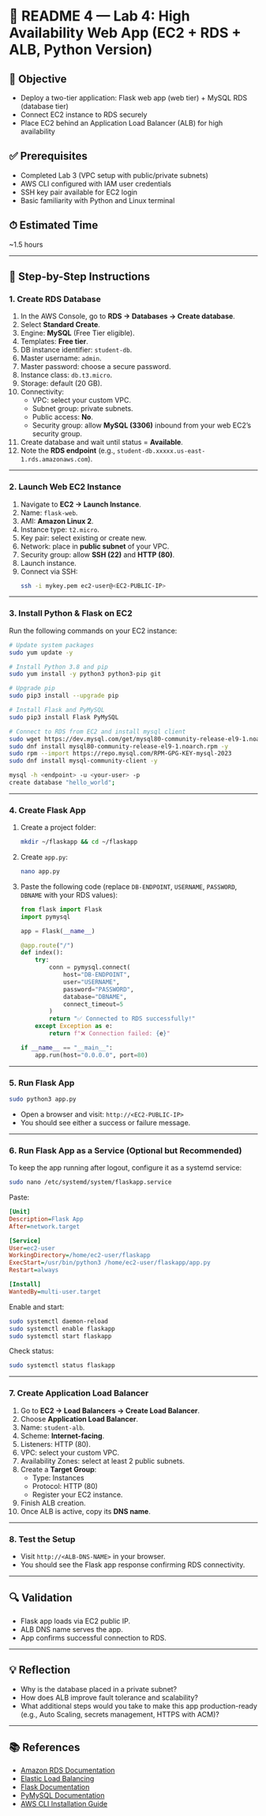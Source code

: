 # 📘 README 4 — Lab 4: High Availability Web App (EC2 + RDS + ALB, Python Version)

## 🎯 Objective
- Deploy a two-tier application: Flask web app (web tier) + MySQL RDS (database tier)
- Connect EC2 instance to RDS securely
- Place EC2 behind an Application Load Balancer (ALB) for high availability

## ✅ Prerequisites
- Completed Lab 3 (VPC setup with public/private subnets)
- AWS CLI configured with IAM user credentials
- SSH key pair available for EC2 login
- Basic familiarity with Python and Linux terminal

## ⏱ Estimated Time
~1.5 hours

---

## 📝 Step-by-Step Instructions

### 1. Create RDS Database
1. In the AWS Console, go to **RDS → Databases → Create database**.
2. Select **Standard Create**.
3. Engine: **MySQL** (Free Tier eligible).
4. Templates: **Free tier**.
5. DB instance identifier: `student-db`.
6. Master username: `admin`.
7. Master password: choose a secure password.
8. Instance class: `db.t3.micro`.
9. Storage: default (20 GB).
10. Connectivity:
    - VPC: select your custom VPC.
    - Subnet group: private subnets.
    - Public access: **No**.
    - Security group: allow **MySQL (3306)** inbound from your web EC2’s security group.
11. Create database and wait until status = **Available**.
12. Note the **RDS endpoint** (e.g., `student-db.xxxxx.us-east-1.rds.amazonaws.com`).

---

### 2. Launch Web EC2 Instance
1. Navigate to **EC2 → Launch Instance**.
2. Name: `flask-web`.
3. AMI: **Amazon Linux 2**.
4. Instance type: `t2.micro`.
5. Key pair: select existing or create new.
6. Network: place in **public subnet** of your VPC.
7. Security group: allow **SSH (22)** and **HTTP (80)**.
8. Launch instance.
9. Connect via SSH:
   ```bash
   ssh -i mykey.pem ec2-user@<EC2-PUBLIC-IP>
   ```

---

### 3. Install Python & Flask on EC2
Run the following commands on your EC2 instance:

```bash
# Update system packages
sudo yum update -y

# Install Python 3.8 and pip
sudo yum install -y python3 python3-pip git

# Upgrade pip
sudo pip3 install --upgrade pip

# Install Flask and PyMySQL
sudo pip3 install Flask PyMySQL

# Connect to RDS from EC2 and install mysql client
sudo wget https://dev.mysql.com/get/mysql80-community-release-el9-1.noarch.rpm
sudo dnf install mysql80-community-release-el9-1.noarch.rpm -y
sudo rpm --import https://repo.mysql.com/RPM-GPG-KEY-mysql-2023
sudo dnf install mysql-community-client -y

mysql -h <endpoint> -u <your-user> -p
create database "hello_world";
```

---

### 4. Create Flask App
1. Create a project folder:
   ```bash
   mkdir ~/flaskapp && cd ~/flaskapp
   ```
2. Create `app.py`:
   ```bash
   nano app.py
   ```
3. Paste the following code (replace `DB-ENDPOINT`, `USERNAME`, `PASSWORD`, `DBNAME` with your RDS values):

   ```python
   from flask import Flask
   import pymysql

   app = Flask(__name__)

   @app.route("/")
   def index():
       try:
           conn = pymysql.connect(
               host="DB-ENDPOINT",
               user="USERNAME",
               password="PASSWORD",
               database="DBNAME",
               connect_timeout=5
           )
           return "✅ Connected to RDS successfully!"
       except Exception as e:
           return f"❌ Connection failed: {e}"

   if __name__ == "__main__":
       app.run(host="0.0.0.0", port=80)
   ```

---

### 5. Run Flask App
```bash
sudo python3 app.py
```

- Open a browser and visit: `http://<EC2-PUBLIC-IP>`
- You should see either a success or failure message.

---

### 6. Run Flask App as a Service (Optional but Recommended)
To keep the app running after logout, configure it as a systemd service:

```bash
sudo nano /etc/systemd/system/flaskapp.service
```

Paste:

```ini
[Unit]
Description=Flask App
After=network.target

[Service]
User=ec2-user
WorkingDirectory=/home/ec2-user/flaskapp
ExecStart=/usr/bin/python3 /home/ec2-user/flaskapp/app.py
Restart=always

[Install]
WantedBy=multi-user.target
```

Enable and start:

```bash
sudo systemctl daemon-reload
sudo systemctl enable flaskapp
sudo systemctl start flaskapp
```

Check status:

```bash
sudo systemctl status flaskapp
```

---

### 7. Create Application Load Balancer
1. Go to **EC2 → Load Balancers → Create Load Balancer**.
2. Choose **Application Load Balancer**.
3. Name: `student-alb`.
4. Scheme: **Internet-facing**.
5. Listeners: HTTP (80).
6. VPC: select your custom VPC.
7. Availability Zones: select at least 2 public subnets.
8. Create a **Target Group**:
   - Type: Instances
   - Protocol: HTTP (80)
   - Register your EC2 instance.
9. Finish ALB creation.
10. Once ALB is active, copy its **DNS name**.

---

### 8. Test the Setup
- Visit `http://<ALB-DNS-NAME>` in your browser.
- You should see the Flask app response confirming RDS connectivity.

---

## 🔍 Validation
- Flask app loads via EC2 public IP.
- ALB DNS name serves the app.
- App confirms successful connection to RDS.

---

## 💡 Reflection
- Why is the database placed in a private subnet?
- How does ALB improve fault tolerance and scalability?
- What additional steps would you take to make this app production-ready (e.g., Auto Scaling, secrets management, HTTPS with ACM)?

---

## 📚 References
- [Amazon RDS Documentation](https://docs.aws.amazon.com/rds/index.html)
- [Elastic Load Balancing](https://docs.aws.amazon.com/elasticloadbalancing/index.html)
- [Flask Documentation](https://flask.palletsprojects.com/)
- [PyMySQL Documentation](https://pymysql.readthedocs.io/)
- [AWS CLI Installation Guide](https://docs.aws.amazon.com/cli/latest/userguide/getting-started-install.html)
